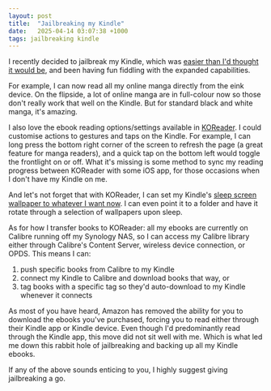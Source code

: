 ```yaml
---
layout: post
title:  "Jailbreaking my Kindle"
date:   2025-04-14 03:07:38 +1000
tags: jailbreaking kindle
---
```


I recently decided to jailbreak my Kindle, which was [easier than I'd thought it would be](https://youtu.be/Qtk7ERwlIAk?si=NgkZuB3vEx8M3O-j), and been having fun fiddling with the expanded capabilities.

For example, I can now read all my online manga directly from the eink device.
On the flipside, a lot of online manga are in full-colour now so those don't really work that well on the Kindle. But for standard black and white manga, it's amazing.

I also love the ebook reading options/settings available in [KOReader](https://koreader.rocks). 
I could customise actions to gestures and taps on the Kindle. For example, I can long press the bottom right corner of the screen to refresh the page (a great feature for manga readers), and a quick tap on the bottom left would toggle the frontlight on or off.
What it's missing is some method to sync my reading progress between KOReader with some iOS app, for those occasions when I don't have my Kindle on me.

And let's not forget that with KOReader, I can set my Kindle's [sleep screen wallpaper to whatever I want now](https://au.pinterest.com/search/pins/?rs=related_searches_organic&q=kindle%20wallpaper%20backgrounds&source_id=0020364477086d0ars0&pins_display=2). I can even point it to a folder and have it rotate through a selection of wallpapers upon sleep.

As for how I transfer books to KOReader: all my ebooks are currently on Calibre running off my Synology NAS, so I can access my Calibre library either through Calibre's Content Server, wireless device connection, or OPDS. This means I can:
1. push specific books from Calibre to my Kindle
2. connect my Kindle to Calibre and download books that way, or 
3. tag books with a specific tag so they'd auto-download to my Kindle whenever it connects

As most of you have heard, Amazon has removed the ability for you to download the ebooks you've purchased, forcing you to read either through their Kindle app or Kindle device. Even though I'd predominantly read through the Kindle app, this move did not sit well with me. Which is what led me down this rabbit hole of jailbreaking and backing up all my Kindle ebooks.

If any of the above sounds enticing to you, I highly suggest giving jailbreaking a go.